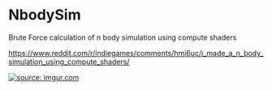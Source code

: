 # NbodySim
Brute Force calculation of n body simulation using compute shaders

https://www.reddit.com/r/indiegames/comments/hmi6uc/i_made_a_n_body_simulation_using_compute_shaders/

<a href="https://imgur.com/nRMQ3XZ"><img src="https://i.imgur.com/nRMQ3XZ.gif" title="source: imgur.com" /></a>
